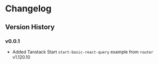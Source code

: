 # Changelog

## Version History

### v0.0.1

- Added Tanstack Start `start-basic-react-query` example from `router` v1.120.10
